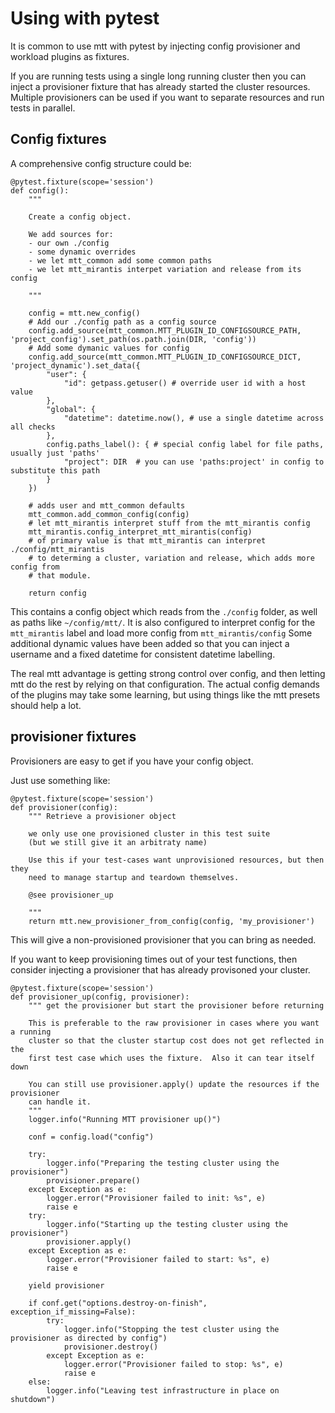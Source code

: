 # Using with pytest

It is common to use mtt with pytest by injecting config provisioner and workload
plugins as fixtures.

If you are running tests using a single long running cluster then you can inject
a provisioner fixture that has already started the cluster resources.
Multiple provisioners can be used if you want to separate resources and run
tests in parallel.

## Config fixtures

A comprehensive config structure could be:

```
@pytest.fixture(scope='session')
def config():
    """

    Create a config object.

    We add sources for:
    - our own ./config
    - some dynamic overrides
    - we let mtt_common add some common paths
    - we let mtt_mirantis interpet variation and release from its config

    """

    config = mtt.new_config()
    # Add our ./config path as a config source
    config.add_source(mtt_common.MTT_PLUGIN_ID_CONFIGSOURCE_PATH, 'project_config').set_path(os.path.join(DIR, 'config'))
    # Add some dymanic values for config
    config.add_source(mtt_common.MTT_PLUGIN_ID_CONFIGSOURCE_DICT, 'project_dynamic').set_data({
        "user": {
            "id": getpass.getuser() # override user id with a host value
        },
        "global": {
            "datetime": datetime.now(), # use a single datetime across all checks
        },
        config.paths_label(): { # special config label for file paths, usually just 'paths'
            "project": DIR  # you can use 'paths:project' in config to substitute this path
        }
    })

    # adds user and mtt_common defaults
    mtt_common.add_common_config(config)
    # let mtt_mirantis interpret stuff from the mtt_mirantis config
    mtt_mirantis.config_interpret_mtt_mirantis(config)
    # of primary value is that mtt_mirantis can interpret ./config/mtt_mirantis
    # to determing a cluster, variation and release, which adds more config from
    # that module.

    return config
```

This contains a config object which reads from the `./config` folder, as well as
paths like `~/config/mtt/`.
It is also configured to interpret config for the `mtt_mirantis` label and load
more config from `mtt_mirantis/config`
Some additional dynamic values have been added so that you can inject a username
and a fixed datetime for consistent datetime labelling.

The real mtt advantage is getting strong control over config, and then letting
mtt do the rest by relying on that configuration.
The actual config demands of the plugins may take some learning, but using things
like the mtt presets should help a lot.

## provisioner fixtures

Provisioners are easy to get if you have your config object.

Just use something like:

```
@pytest.fixture(scope='session')
def provisioner(config):
    """ Retrieve a provisioner object

    we only use one provisioned cluster in this test suite
    (but we still give it an arbitraty name)

    Use this if your test-cases want unprovisioned resources, but then they
    need to manage startup and teardown themselves.

    @see provisioner_up

    """
    return mtt.new_provisioner_from_config(config, 'my_provisioner')
```

This will give a non-provisioned provisioner that you can bring as needed.

If you want to keep provisioning times out of your test functions, then consider
injecting a provisioner that has already provisoned your cluster.

```
@pytest.fixture(scope='session')
def provisioner_up(config, provisioner):
    """ get the provisioner but start the provisioner before returning

    This is preferable to the raw provisioner in cases where you want a running
    cluster so that the cluster startup cost does not get reflected in the
    first test case which uses the fixture.  Also it can tear itself down

    You can still use provisioner.apply() update the resources if the provisioner
    can handle it.
    """
    logger.info("Running MTT provisioner up()")

    conf = config.load("config")

    try:
        logger.info("Preparing the testing cluster using the provisioner")
        provisioner.prepare()
    except Exception as e:
        logger.error("Provisioner failed to init: %s", e)
        raise e
    try:
        logger.info("Starting up the testing cluster using the provisioner")
        provisioner.apply()
    except Exception as e:
        logger.error("Provisioner failed to start: %s", e)
        raise e

    yield provisioner

    if conf.get("options.destroy-on-finish", exception_if_missing=False):
        try:
            logger.info("Stopping the test cluster using the provisioner as directed by config")
            provisioner.destroy()
        except Exception as e:
            logger.error("Provisioner failed to stop: %s", e)
            raise e
    else:
        logger.info("Leaving test infrastructure in place on shutdown")
```
